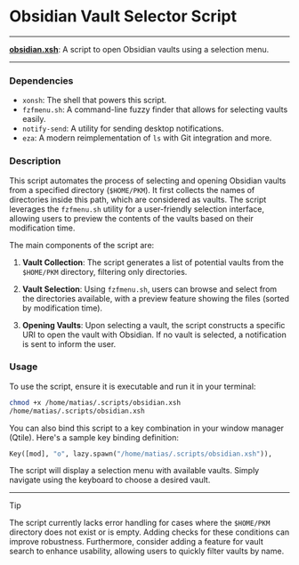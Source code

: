 # Obsidian Vault Selector Script

---

**[obsidian.xsh](/obsidian.xsh)**: A script to open Obsidian vaults using a selection menu.

---

### Dependencies

- `xonsh`: The shell that powers this script.
- `fzfmenu.sh`: A command-line fuzzy finder that allows for selecting vaults easily.
- `notify-send`: A utility for sending desktop notifications.
- `eza`: A modern reimplementation of `ls` with Git integration and more.

### Description

This script automates the process of selecting and opening Obsidian vaults from a specified directory (`$HOME/PKM`). It first collects the names of directories inside this path, which are considered as vaults. The script leverages the `fzfmenu.sh` utility for a user-friendly selection interface, allowing users to preview the contents of the vaults based on their modification time.

The main components of the script are:

1. **Vault Collection**: 
   The script generates a list of potential vaults from the `$HOME/PKM` directory, filtering only directories.
   
2. **Vault Selection**:
   Using `fzfmenu.sh`, users can browse and select from the directories available, with a preview feature showing the files (sorted by modification time).
   
3. **Opening Vaults**: 
   Upon selecting a vault, the script constructs a specific URI to open the vault with Obsidian. If no vault is selected, a notification is sent to inform the user.

### Usage

To use the script, ensure it is executable and run it in your terminal:

```bash
chmod +x /home/matias/.scripts/obsidian.xsh
/home/matias/.scripts/obsidian.xsh
```

You can also bind this script to a key combination in your window manager (Qtile). Here's a sample key binding definition:

```python
Key([mod], "o", lazy.spawn("/home/matias/.scripts/obsidian.xsh")),
```

The script will display a selection menu with available vaults. Simply navigate using the keyboard to choose a desired vault.

---

> [!TIP]
> The script currently lacks error handling for cases where the `$HOME/PKM` directory does not exist or is empty. Adding checks for these conditions can improve robustness.
> Furthermore, consider adding a feature for vault search to enhance usability, allowing users to quickly filter vaults by name.
